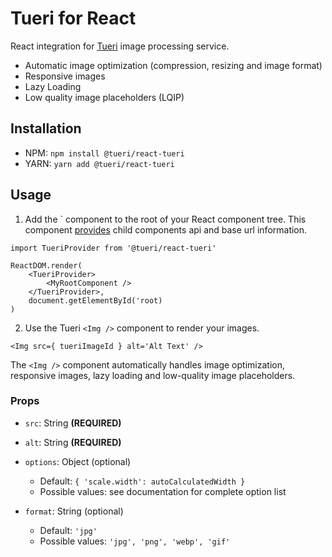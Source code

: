 # Tueri for React

React integration for [Tueri](https://tueri.io) image processing service.

* Automatic image optimization (compression, resizing and image format)
* Responsive images
* Lazy Loading
* Low quality image placeholders (LQIP)

## Installation

* NPM: `npm install @tueri/react-tueri`
* YARN: `yarn add @tueri/react-tueri`

## Usage

1. Add the `<TueriProvder/> component to the root of your React component tree. This component [provides](https://reactjs.org/docs/context.html) child components api and base url information.

```
import TueriProvider from '@tueri/react-tueri'

ReactDOM.render(
    <TueriProvider>
        <MyRootComponent />
    </TueriProvider>,
    document.getElementById('root)
)
```

2. Use the Tueri `<Img />` component to render your images.

```
<Img src={ tueriImageId } alt='Alt Text' />
```

The `<Img />` component automatically handles image optimization, responsive images, lazy loading and low-quality image placeholders.

### Props

* `src`: String **(REQUIRED)**

* `alt`: String **(REQUIRED)**

* `options`: Object (optional)
  * Default: `{ 'scale.width': autoCalculatedWidth }`
  * Possible values: see documentation for complete option list

* `format`: String (optional)
  * Default: `'jpg'`
  * Possible values: `'jpg', 'png', 'webp', 'gif'`

